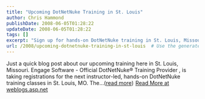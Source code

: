 ```yaml
---
title: "Upcoming DotNetNuke Training in St. Louis"
author: Chris Hammond
publishDate: 2008-06-05T01:28:22
updateDate: 2008-06-05T01:28:22
tags: []
excerpt: "Sign up for hands-on DotNetNuke training in St. Louis, Missouri with Engage Software - the official training provider. Learn more at weblogs.asp.net."
url: /2008/upcoming-dotnetnuke-training-in-st-louis  # Use the generated URL with year
---
```

Just a quick blog post about our upcoming training here in St. Louis, Missouri. Engage Software - Official DotNetNuke® Training Provider , is taking registrations for the next instructor-led, hands-on DotNetNuke training classes in St. Louis, MO. The...(<a href="https://weblogs.asp.net/christoc/archive/2008/06/04/upcoming-dotnetnuke-training-in-st-louis.aspx">read more</a>)<img src="https://weblogs.asp.net/aggbug.aspx?PostID=6248244" width="1" height="1"> <a href="https://weblogs.asp.net/christoc/archive/2008/06/04/upcoming-dotnetnuke-training-in-st-louis.aspx">Read More at weblogs.asp.net</a>


